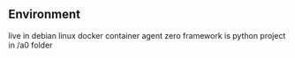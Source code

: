 ## Environment
live in debian linux docker container
agent zero framework is python project in /a0 folder
